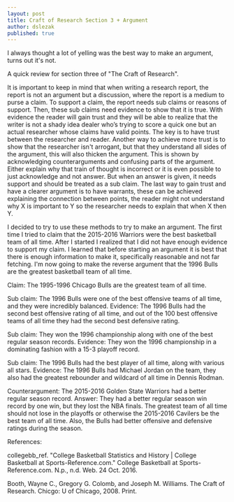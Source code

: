 ```yaml
---
layout: post
title: Craft of Research Section 3 + Argument
author: dslezak
published: true
---
```


I always thought a lot of yelling was the best way to make an argument, turns out it's not. 

A quick review for section three of "The Craft of Research". 

  It is important to keep in mind that when writing a research report, the report is not an argument but a discussion, where the report is a medium to purse a claim. To support a claim, the report needs sub claims or reasons of support. Then, these sub claims need evidence to show that it is true. With evidence the reader will gain trust and they will be able to realize that the writer is not a shady idea dealer who’s trying to score a quick one but an actual researcher whose claims have valid points. The key is to have trust between the researcher and reader. Another way to achieve more trust is to show that the researcher isn't arrogant, but that they understand all sides of the argument, this will also thicken the argument. This is shown by acknowledging counterarguments and confusing parts of the argument. Either explain why that train of thought is incorrect or it is even possible to just acknowledge and not answer. But when an answer is given, it needs support and should be treated as a sub claim. The last way to gain trust and have a clearer argument is to have warrants, these can be achieved explaining the connection between points, the reader might not understand why X is important to Y so the researcher needs to explain that when X then Y.
  
  I decided to try to use these methods to try to make an argument. The first time I tried to claim that the 2015-2016 Warriors were the best basketball team of all time. After I started I realized that I did not have enough evidence to support my claim. I learned that before starting an argument it is best that there is enough information to make it, specifically reasonable and not far fetching. I'm now going to make the reverse argument that the 1996 Bulls are the greatest basketball team of all time.
  
  Claim: The 1995-1996 Chicago Bulls are the greatest team of all time.
  
  Sub claim: The 1996 Bulls were one of the best offensive teams of all time, and they were incredibly balanced.
  Evidence: The 1996 Bulls had the second best offensive rating of all time, and out of the 100 best offensive teams of all time they     had the second best defensive rating.
  
  Sub claim: They won the 1996 championship along with one of the best regular season records.
  Evidence: They won the 1996 championship in a dominating fashion with a 15-3 playoff record.
  
  Sub claim: The 1996 Bulls had the best player of all time, along with various all stars.
  Evidence: The 1996 Bulls had Michael Jordan on the team, they also had the greatest rebounder and wildcard of all time in Dennis         Rodman.
  
  Counterargument: The 2015-2016 Golden State Warriors had a better regular season record.
  Answer: They had a better regular season win record by one win, but they lost the NBA finals. The greatest team of all time should not   lose in the playoffs or otherwise the 2015-2016 Cavilers be the best team of all time. Also, the Bulls had better offensive and         defensive ratings during the season.
 
References:

  collegebb_ref. "College Basketball Statistics and History | College Basketball at Sports-Reference.com." College Basketball at Sports-Reference.com. N.p., n.d. Web. 24 Oct. 2016.
  
  Booth, Wayne C., Gregory G. Colomb, and Joseph M. Williams. The Craft of Research. Chicgo: U of Chicago, 2008. Print.


